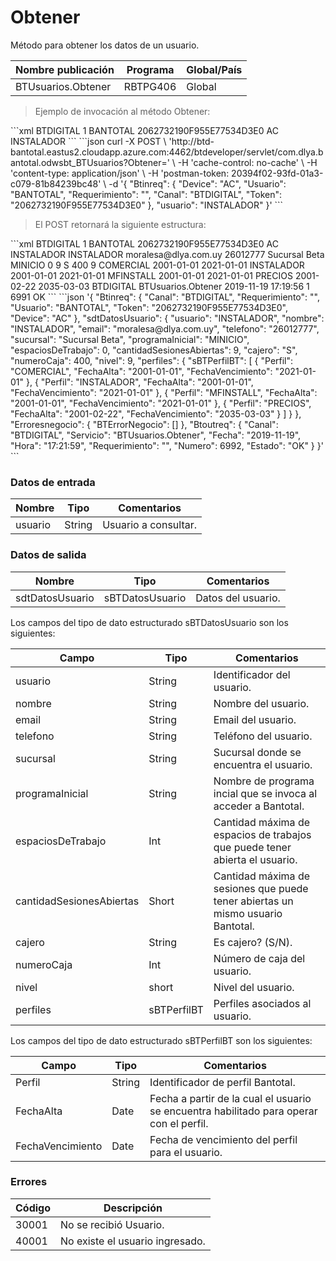 # Obtener 

Método para obtener los datos de un usuario. 

Nombre publicación | Programa | Global/País 
--------- | ----------- | ----------- 
BTUsuarios.Obtener | RBTPG406 | Global 

> Ejemplo de invocación al método Obtener: 

<code-group> 
<code-block title="XML" active> 
```xml 
<soapenv:Envelope xmlns:soapenv="http://schemas.xmlsoap.org/soap/envelope/" xmlns:bts="http://uy.com.dlya.bantotal/BTSOA/"> 
   <soapenv:Header/> 
   <soapenv:Body> 
      <bts:BTUsuarios.Obtener> 
         <bts:Btinreq> 
            <bts:Canal>BTDIGITAL</bts:Canal> 
            <bts:Requerimiento>1</bts:Requerimiento> 
            <bts:Usuario>BANTOTAL</bts:Usuario> 
            <bts:Token>2062732190F955E77534D3E0</bts:Token> 
            <bts:Device>AC</bts:Device> 
         </bts:Btinreq> 
         <bts:usuario>INSTALADOR</bts:usuario> 
      </bts:BTUsuarios.Obtener> 
   </soapenv:Body> 
</soapenv:Envelope> 
``` 
</code-block> 

<code-block title="JSON"> 
```json 
curl -X POST \ 
  'http://btd-bantotal.eastus2.cloudapp.azure.com:4462/btdeveloper/servlet/com.dlya.bantotal.odwsbt_BTUsuarios?Obtener=' \ 
  -H 'cache-control: no-cache' \ 
  -H 'content-type: application/json' \ 
  -H 'postman-token: 20394f02-93fd-01a3-c079-81b84239bc48' \ 
  -d '{ 
	"Btinreq": { 
		"Device": "AC", 
		"Usuario": "BANTOTAL", 
		"Requerimiento": "", 
		"Canal": "BTDIGITAL", 
		"Token": "2062732190F955E77534D3E0" 
	}, 
	"usuario": "INSTALADOR" 
}' 
``` 
</code-block> 
</code-group> 

> El POST retornará la siguiente estructura: 

<code-group> 
<code-block title="XML" active> 
```xml 
<SOAP-ENV:Envelope xmlns:SOAP-ENV="http://schemas.xmlsoap.org/soap/envelope/" xmlns:xsd="http://www.w3.org/2001/XMLSchema" xmlns:SOAP-ENC="http://schemas.xmlsoap.org/soap/encoding/" xmlns:xsi="http://www.w3.org/2001/XMLSchema-instance"> 
   <SOAP-ENV:Body> 
      <BTUsuarios.ObtenerResponse xmlns="http://uy.com.dlya.bantotal/BTSOA/"> 
         <Btinreq> 
            <Canal>BTDIGITAL</Canal> 
            <Requerimiento>1</Requerimiento> 
            <Usuario>BANTOTAL</Usuario> 
            <Token>2062732190F955E77534D3E0</Token> 
            <Device>AC</Device> 
         </Btinreq> 
         <sdtDatosUsuario> 
            <usuario>INSTALADOR</usuario> 
            <nombre>INSTALADOR</nombre> 
            <email>moralesa@dlya.com.uy</email> 
            <telefono>26012777</telefono> 
            <sucursal>Sucursal Beta</sucursal> 
            <programaInicial>MINICIO</programaInicial> 
            <espaciosDeTrabajo>0</espaciosDeTrabajo> 
            <cantidadSesionesAbiertas>9</cantidadSesionesAbiertas> 
            <cajero>S</cajero> 
            <numeroCaja>400</numeroCaja> 
            <nivel>9</nivel> 
            <perfiles> 
               <sBTPerfilBT> 
                  <Perfil>COMERCIAL</perfil> 
                  <FechaAlta>2001-01-01</fechaAlta> 
                  <FechaVencimiento>2021-01-01</fechaVencimiento> 
               </sBTPerfilBT> 
               <sBTPerfilBT> 
                  <Perfil>INSTALADOR</perfil> 
                  <FechaAlta>2001-01-01</fechaAlta> 
                  <FechaVencimiento>2021-01-01</fechaVencimiento> 
               </sBTPerfilBT> 
               <sBTPerfilBT> 
                  <Perfil>MFINSTALL</perfil> 
                  <FechaAlta>2001-01-01</fechaAlta> 
                  <FechaVencimiento>2021-01-01</fechaVencimiento> 
               </sBTPerfilBT> 
               <sBTPerfilBT> 
                  <Perfil>PRECIOS</perfil> 
                  <FechaAlta>2001-02-22</fechaAlta> 
                  <FechaVencimiento>2035-03-03</fechaVencimiento> 
               </sBTPerfilBT> 
            </perfiles> 
         </sdtDatosUsuario> 
         <Erroresnegocio></Erroresnegocio> 
         <Btoutreq> 
            <Canal>BTDIGITAL</Canal> 
            <Servicio>BTUsuarios.Obtener</Servicio> 
            <Fecha>2019-11-19</Fecha> 
            <Hora>17:19:56</Hora> 
            <Requerimiento>1</Requerimiento> 
            <Numero>6991</Numero> 
            <Estado>OK</Estado> 
         </Btoutreq> 
      </BTUsuarios.ObtenerResponse> 
   </SOAP-ENV:Body> 
</SOAP-ENV:Envelope> 
``` 
</code-block> 

<code-block title="JSON"> 
```json 
'{ 
    "Btinreq": { 
        "Canal": "BTDIGITAL", 
        "Requerimiento": "", 
        "Usuario": "BANTOTAL", 
        "Token": "2062732190F955E77534D3E0", 
        "Device": "AC" 
    }, 
    "sdtDatosUsuario": { 
        "usuario": "INSTALADOR", 
        "nombre": "INSTALADOR", 
        "email": "moralesa@dlya.com.uy", 
        "telefono": "26012777", 
        "sucursal": "Sucursal Beta", 
        "programaInicial": "MINICIO", 
        "espaciosDeTrabajo": 0, 
        "cantidadSesionesAbiertas": 9, 
        "cajero": "S", 
        "numeroCaja": 400, 
        "nivel": 9, 
        "perfiles": { 
            "sBTPerfilBT": [ 
                { 
                    "Perfil": "COMERCIAL", 
                    "FechaAlta": "2001-01-01", 
                    "FechaVencimiento": "2021-01-01" 
                }, 
                { 
                    "Perfil": "INSTALADOR", 
                    "FechaAlta": "2001-01-01", 
                    "FechaVencimiento": "2021-01-01" 
                }, 
                { 
                    "Perfil": "MFINSTALL", 
                    "FechaAlta": "2001-01-01", 
                    "FechaVencimiento": "2021-01-01" 
                }, 
                { 
                    "Perfil": "PRECIOS", 
                    "FechaAlta": "2001-02-22", 
                    "FechaVencimiento": "2035-03-03" 
                } 
            ] 
        } 
    }, 
    "Erroresnegocio": { 
        "BTErrorNegocio": [] 
    }, 
    "Btoutreq": { 
        "Canal": "BTDIGITAL", 
        "Servicio": "BTUsuarios.Obtener", 
        "Fecha": "2019-11-19", 
        "Hora": "17:21:59", 
        "Requerimiento": "", 
        "Numero": 6992, 
        "Estado": "OK" 
    } 
}' 
``` 
</code-block> 
</code-group> 

### Datos de entrada 

Nombre | Tipo | Comentarios 
--------- | ----------- | ----------- 
usuario | String | Usuario a consultar. 

### Datos de salida 

Nombre | Tipo | Comentarios 
--------- | ----------- | ----------- 
sdtDatosUsuario | sBTDatosUsuario | Datos del usuario. 

Los campos del tipo de dato estructurado sBTDatosUsuario son los siguientes: 

Campo | Tipo | Comentarios 
--------- | ----------- | ----------- 
usuario | String | Identificador del usuario. 
nombre | String | Nombre del usuario. 
email | String | Email del usuario. 
telefono | String | Teléfono del usuario. 
sucursal | String | Sucursal donde se encuentra el usuario. 
programaInicial | String | Nombre de programa incial que se invoca al acceder a Bantotal. 
espaciosDeTrabajo | Int | Cantidad máxima de espacios de trabajos que puede tener abierta el usuario. 
cantidadSesionesAbiertas | Short | Cantidad máxima de sesiones que puede tener abiertas un mismo usuario Bantotal. 
cajero | String | Es cajero? (S/N). 
numeroCaja | Int | Número de caja del usuario. 
nivel | short | Nivel del usuario. 
perfiles | sBTPerfilBT | Perfiles asociados al usuario. 

Los campos del tipo de dato estructurado sBTPerfilBT son los siguientes: 

Campo | Tipo | Comentarios 
--------- | ----------- | ----------- 
Perfil | String | Identificador de perfil Bantotal. 
FechaAlta | Date | Fecha a partir de la cual el usuario se encuentra habilitado para operar con el perfil. 
FechaVencimiento | Date | Fecha de vencimiento del perfil para el usuario. 

### Errores 

Código | Descripción 
--------- | ----------- 
30001 | No se recibió Usuario. 
40001 | No existe el usuario ingresado. 

 
